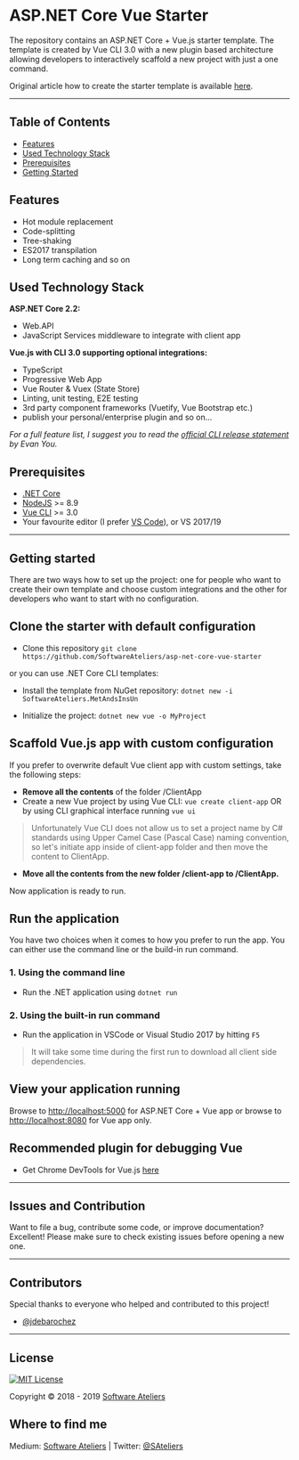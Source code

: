 ﻿# ASP.NET Core Vue Starter

The repository contains an ASP.&#8203;NET Core + Vue.js starter template. The template is created by Vue CLI 3.0 with a new plugin based architecture allowing developers to interactively scaffold a new project with just a one command.

Original article how to create the starter template is available [here](https://medium.com/software-ateliers/asp-net-core-vue-template-with-custom-configuration-using-cli-3-0-8288e18ae80b).

---

## Table of Contents

* [Features](#features)
* [Used Technology Stack](#used-technology-stack)
* [Prerequisites](#prerequisites)
* [Getting Started](#getting-started)

## Features

* Hot module replacement
* Code-splitting
* Tree-shaking
* ES2017 transpilation
* Long term caching and so on

## Used Technology Stack

**ASP.NET Core 2.2:**

* Web.API
* JavaScript Services middleware to integrate with client app

**Vue.js with CLI 3.0 supporting optional integrations:**

* TypeScript
* Progressive Web App
* Vue Router & Vuex (State Store)
* Linting, unit testing, E2E testing
* 3rd party component frameworks (Vuetify, Vue Bootstrap etc.)
* publish your personal/enterprise plugin and so on...

*For a full feature list, I suggest you to read the [official CLI release statement](https://medium.com/the-vue-point/vue-cli-3-0-is-here-c42bebe28fbb) by Evan You.*

## Prerequisites

* [.NET Core](https://www.microsoft.com/net/download/windows)
* [NodeJS](https://nodejs.org/) >= 8.9
* [Vue CLI](https://cli.vuejs.org/) >= 3.0
* Your favourite editor (I prefer [VS Code](https://code.visualstudio.com/)), or VS 2017/19

---

## Getting started

There are two ways how to set up the project: one for people who want to create their own template and choose custom integrations and the other for developers who want to start with no configuration.

## Clone the starter with default configuration

* Clone this repository `git clone https://github.com/SoftwareAteliers/asp-net-core-vue-starter`

or you can use .NET Core CLI templates:

* Install the template from NuGet repository: `dotnet new -i SoftwareAteliers.MetAndsInsUn`

* Initialize the project: `dotnet new vue -o MyProject`

## Scaffold Vue.js app with custom configuration

If you prefer to overwrite default Vue client app with custom settings, take the following steps:

* **Remove all the contents** of the folder /ClientApp
* Create a new Vue project by using Vue CLI: `vue create client-app` OR by using CLI graphical interface running `vue ui`

> Unfortunately Vue CLI does not allow us to set a project name by C# standards using Upper Camel Case (Pascal Case) naming convention, so let's initiate app inside of client-app folder and then move the content to ClientApp.

* **Move all the contents from the new folder /client-app to /ClientApp.**

Now application is ready to run.

## Run the application

You have two choices when it comes to how you prefer to run the app. You can either use the command line or the build-in run command.

### 1. Using the command line

* Run the .NET application using `dotnet run`

### 2. Using the built-in run command

* Run the application in VSCode or Visual Studio 2017 by hitting `F5`

> It will take some time during the first run to download all client side dependencies.

## View your application running

Browse to [http://localhost:5000](http://localhost:5000) for ASP.&#8203;NET Core + Vue app or browse to [http://localhost:8080](http://localhost:8080) for Vue app only.

## Recommended plugin for debugging Vue

* Get Chrome DevTools for Vue.js [here](https://chrome.google.com/webstore/detail/vuejs-devtools/nhdogjmejiglipccpnnnanhbledajbpd)

---

## Issues and Contribution

Want to file a bug, contribute some code, or improve documentation? Excellent! Please make sure to check existing issues before opening a new one.

---

## Contributors

Special thanks to everyone who helped and contributed to this project!

* [@jdebarochez](https://github.com/jdebarochez)

---

## License

[![MIT License](https://img.shields.io/badge/license-MIT-blue.svg?style=flat)](/content/LICENSE)

Copyright &copy; 2018 - 2019 [Software Ateliers](https://github.com/SoftwareAteliers)

## Where to find me

Medium: [Software Ateliers](https://medium.com/software-ateliers) | Twitter: [@SAteliers](https://twitter.com/SAteliers)